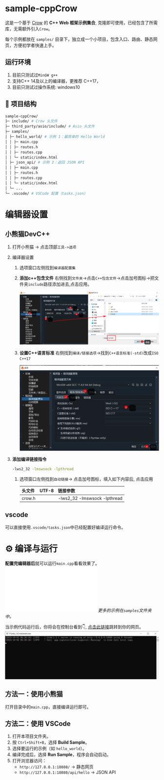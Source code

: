 # sample-cppCrow

这是一个基于 [Crow](https://github.com/CrowCpp/Crow) 的 **C++ Web 框架示例集合**, 克隆即可使用，已经包含了所需库，无需额外引入`Crow`。

每个示例都放在 `samples/` 目录下，独立成一个小项目，包含入口、路由、静态网页，方便初学者快速上手。

## 运行环境

1. 目前只测试过`MinGW g++`
2. 支持C++ 14及以上的编译器，更推荐 C++17，
3. 目前只测试过操作系统: windows10

## 📂 项目结构
```bash
sample-cppCrow/ 
├─ include/ # Crow 头文件 
├─ third_party/asio/include/ # Asio 头文件 
├─ samples/
│ ├─ hello_world/ # 示例 1：最简单的 Hello World 
│ │ ├─ main.cpp 
│ │ ├─ routes.h 
│ │ ├─ routes.cpp 
│ │ └─ static/index.html 
│ ├─ json_api/ # 示例 2：返回 JSON API 
│ │ ├─ main.cpp 
│ │ ├─ routes.h 
│ │ ├─ routes.cpp 
│ │ └─ static/index.html 
│ └─ ... 
└─ .vscode/ # VSCode 配置（tasks.json）
```
# 编辑器设置

## 小熊猫DevC++

1. 打开小熊猫 -> 点击顶部`工具->选项`

2. 编译器设置
    1. 选项窗口左侧找到`编译器配置集`
    2. **添加c++包含文件**
        右侧找到`文件夹`->点击`C++包含文件`->点击加号图标->把文件夹`include`路径添加进去,点击应用。

        ![setting includeFile](./images/小熊猫包含文件设置.png)
    
    3. **设置C++语言标准**
        右侧找到`编译/链接选项`->找到`C++语言标准(-std)`改成`ISO C++17`

        ![setting compile](./images/小熊猫编译链接设置.png)
3. **添加编译链接指令**
    ```bash
    -lws2_32 -lmswsock -lpthread
    ```
    1. 选项窗口左侧找到`自动链接`-> 点击加号图标，填入如下内容后, 点击应用
    
        | 头文件 | UTF-8 | 链接参数 |
        | --- | ---  | --- |
        | crow.h | | -lws2_32 -lmswsock -lpthread

    
## vscode

可以直接使用`.vscode/tasks.json`中已经配置好编译运行命令。

# ⚙️ 编译与运行

**配置完编辑器后**就可以运行`main.cpp`看看效果了。
![a sample](./main.cpp)
*更多的示例在`samples`文件夹中。*

当示例代码运行后，你将会在控制台看到👇, [点击此链接](http://127.0.0.1:18080)跳转到你的网页。
![run sample](./images/样例运行.png)



## 方法一：使用小熊猫

打开目录中的`main.cpp`，直接编译运行即可。


## 方法二：使用 VSCode
1. 打开本项目文件夹。  
2. 按 `Ctrl+Shift+B`，选择 **Build Sample**。  
3. 选择要运行的示例（如 `hello_world`）。  
4. 编译完成后，选择 **Run Sample**，程序会自动启动。  
5. 打开浏览器访问：
   - `http://127.0.0.1:18080/` → 静态网页  
   - `http://127.0.0.1:18080/api/hello` → JSON API  